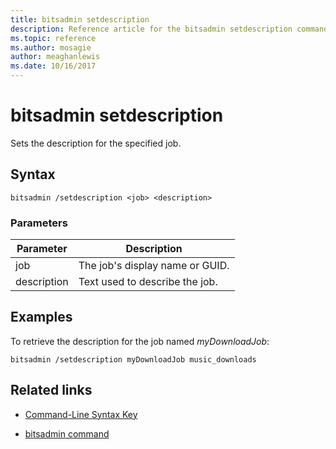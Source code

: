```yaml
---
title: bitsadmin setdescription
description: Reference article for the bitsadmin setdescription command, which sets the description of the specified job.
ms.topic: reference
ms.author: mosagie
author: meaghanlewis
ms.date: 10/16/2017
---
```



# bitsadmin setdescription

Sets the description for the specified job.

## Syntax

```
bitsadmin /setdescription <job> <description>
```

### Parameters

| Parameter | Description |
| --------- | ----------- |
| job | The job's display name or GUID. |
| description | Text used to describe the job. |

## Examples

To retrieve the description for the job named *myDownloadJob*:

```
bitsadmin /setdescription myDownloadJob music_downloads
```

## Related links

- [Command-Line Syntax Key](command-line-syntax-key.md)

- [bitsadmin command](bitsadmin.md)
